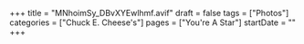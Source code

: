+++
title = "MNhoimSy_DBvXYEwlhmf.avif"
draft = false
tags = ["Photos"]
categories = ["Chuck E. Cheese's"]
pages = ["You're A Star"]
startDate = ""
+++
